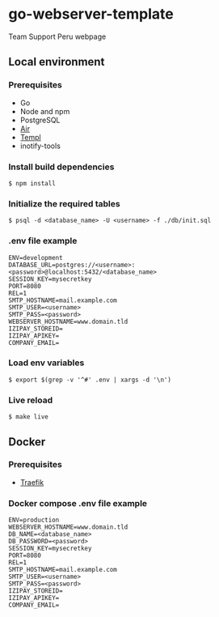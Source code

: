 # go-webserver-template
Team Support Peru webpage

## Local environment

### Prerequisites
* Go
* Node and npm
* PostgreSQL
* [Air](https://github.com/cosmtrek/air#installation)
* [Templ](https://templ.guide/quick-start/installation)
* inotify-tools

### Install build dependencies
```shell
$ npm install
```

### Initialize the required tables
```shell
$ psql -d <database_name> -U <username> -f ./db/init.sql
```

### .env file example
```
ENV=development
DATABASE_URL=postgres://<username>:<password>@localhost:5432/<database_name>
SESSION_KEY=mysecretkey
PORT=8080
REL=1
SMTP_HOSTNAME=mail.example.com
SMTP_USER=<username>
SMTP_PASS=<password>
WEBSERVER_HOSTNAME=www.domain.tld
IZIPAY_STOREID=
IZIPAY_APIKEY=
COMPANY_EMAIL=
```

### Load env variables
```shell
$ export $(grep -v '^#' .env | xargs -d '\n')
```

### Live reload
```shell
$ make live
```

## Docker

### Prerequisites
* [Traefik](https://doc.traefik.io/traefik/getting-started/quick-start/)

### Docker compose .env file example
```
ENV=production
WEBSERVER_HOSTNAME=www.domain.tld
DB_NAME=<database_name>
DB_PASSWORD=<password>
SESSION_KEY=mysecretkey
PORT=8080
REL=1
SMTP_HOSTNAME=mail.example.com
SMTP_USER=<username>
SMTP_PASS=<password>
IZIPAY_STOREID=
IZIPAY_APIKEY=
COMPANY_EMAIL=
```

